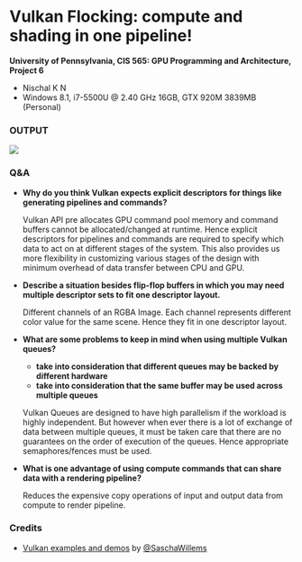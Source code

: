 Vulkan Flocking: compute and shading in one pipeline!
======================

**University of Pennsylvania, CIS 565: GPU Programming and Architecture, Project 6**

* Nischal K N
* Windows 8.1, i7-5500U @ 2.40 GHz 16GB, GTX 920M 3839MB (Personal)

### OUTPUT
![](Images/output.gif)

### Q&A
* **Why do you think Vulkan expects explicit descriptors for things like generating pipelines and commands?**

  Vulkan API pre allocates GPU command pool memory and command buffers cannot be allocated/changed at runtime. Hence explicit descriptors for pipelines and commands are required to specify which data to act on at different stages of the system. This also provides us more flexibility in customizing various stages of the design with minimum overhead of data transfer between CPU and GPU.

* **Describe a situation besides flip-flop buffers in which you may need multiple descriptor sets to fit one descriptor layout.**

  Different channels of an RGBA Image. Each channel represents different color value for the same scene. Hence they fit in one descriptor layout.
* **What are some problems to keep in mind when using multiple Vulkan queues?**
  * **take into consideration that different queues may be backed by different hardware**
  * **take into consideration that the same buffer may be used across multiple queues**

  Vulkan Queues are designed to have high parallelism if the workload is highly independent. But however when ever there is a lot of exchange of data between multiple queues, it must be taken care that there are no guarantees on the order of execution of the queues. Hence appropriate semaphores/fences must be used.
* **What is one advantage of using compute commands that can share data with a rendering pipeline?**

  Reduces the expensive copy operations of input and output data from compute to render pipeline.

### Credits

* [Vulkan examples and demos](https://github.com/SaschaWillems/Vulkan) by [@SaschaWillems](https://github.com/SaschaWillems)
